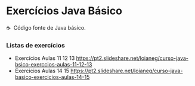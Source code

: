 # Exercícios Java Básico

<p dir="auto">
  <g-emoji class="g-emoji" alias="coffee" fallback-src="https://github.githubassets.com/images/icons/emoji/unicode/2615.png">☕</g-emoji>&nbsp;&nbsp;Código fonte de Java básico.</p>

<h3>
Listas de exercícios
</h3>

<ul dir="auto">
<li>Exercícios Aulas 11 12 13 <a href="https://pt2.slideshare.net/loianeg/curso-java-bsico-exerccios-aulas-11-12-13" rel="nofollow">https://pt2.slideshare.net/loianeg/curso-java-bsico-exerccios-aulas-11-12-13</a></li>
<li>Exercicios Aulas 14 15 <a href="https://pt2.slideshare.net/loianeg/curso-java-basico-exercicios-aulas-14-15" rel="nofollow">https://pt2.slideshare.net/loianeg/curso-java-basico-exercicios-aulas-14-15</a></li>
 <!--
<li>Exercicios Aulas 16 17 <a href="https://pt2.slideshare.net/loianeg/curso-java-basico-exercicios-aulas-16-17" rel="nofollow">https://pt2.slideshare.net/loianeg/curso-java-basico-exercicios-aulas-16-17</a></li>
<li>Exercicios Aula 19 <a href="https://pt2.slideshare.net/loianeg/curso-java-basico-exercicios-aula-19" rel="nofollow">https://pt2.slideshare.net/loianeg/curso-java-basico-exercicios-aula-19</a></li>
<li>Exercicios Aula 20 <a href="https://pt2.slideshare.net/loianeg/curso-java-basico-exercicios-aula-20" rel="nofollow">https://pt2.slideshare.net/loianeg/curso-java-basico-exercicios-aula-20</a></li>
<li>Exercicios Aula 24 <a href="https://pt2.slideshare.net/loianeg/curso-java-basico-exercicios-aula-24" rel="nofollow">https://pt2.slideshare.net/loianeg/curso-java-basico-exercicios-aula-24</a></li>
<li>Exercicios Aulas 25 a 27 <a href="https://pt2.slideshare.net/loianeg/curso-java-basico-exercicios-aula-25-a-27" rel="nofollow">https://pt2.slideshare.net/loianeg/curso-java-basico-exercicios-aula-25-a-27</a></li>
<li>Exercicios Aulas 28 a 33 <a href="https://pt2.slideshare.net/loianeg/curso-java-basico-exercicios-aulas-28-a-33" rel="nofollow">https://pt2.slideshare.net/loianeg/curso-java-basico-exercicios-aulas-28-a-33</a></li>
<li>Exercicios Aula 34 <a href="https://pt2.slideshare.net/loianeg/curso-java-basico-exercicios-aula-34" rel="nofollow">https://pt2.slideshare.net/loianeg/curso-java-basico-exercicios-aula-34</a></li>
<li>Exercicios Aula 35 <a href="https://pt2.slideshare.net/loianeg/curso-java-basico-exercicios-aula-35" rel="nofollow">https://pt2.slideshare.net/loianeg/curso-java-basico-exercicios-aula-35</a></li>
<li>Exercicios Aula 36 <a href="https://pt2.slideshare.net/loianeg/curso-java-basico-exercicios-aula-36" rel="nofollow">https://pt2.slideshare.net/loianeg/curso-java-basico-exercicios-aula-36</a></li>
<li>Exercicios Aulas 36 a 43 <a href="https://pt2.slideshare.net/loianeg/curso-java-basico-exercicios-aulas-36-a-43" rel="nofollow">https://pt2.slideshare.net/loianeg/curso-java-basico-exercicios-aulas-36-a-43</a></li>
<li>Exercicios Aulas 44 a 46 <a href="https://pt2.slideshare.net/loianeg/curso-java-basico-exercicios-aulas-44-a-46" rel="nofollow">https://pt2.slideshare.net/loianeg/curso-java-basico-exercicios-aulas-44-a-46</a></li>
<li>Exercicios Aulas 47 a 52 <a href="https://pt2.slideshare.net/loianeg/curso-java-basico-exercicios-aulas-47-a-52" rel="nofollow">https://pt2.slideshare.net/loianeg/curso-java-basico-exercicios-aulas-47-a-52</a></li>
-->
</ul>
